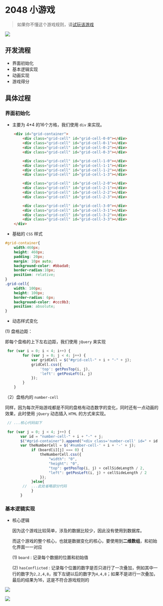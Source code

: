 # 2048 小游戏

> 如果你不懂这个游戏规则，请[试玩该游戏](http://gabrielecirulli.github.io/2048/)

![](http://p7mnxf7o4.bkt.clouddn.com/Selection_099.png)



## 开发流程

- 界面初始化
- 基本逻辑实现
- 动画实现
- 游戏得分



## 具体过程

### 界面初始化

- 主要为 4*4 的16个方格，我们使用 `div` 来实现。

```html
    <div id="grid-container">
        <div class="grid-cell" id="grid-cell-0-0"></div>
        <div class="grid-cell" id="grid-cell-0-1"></div>
        <div class="grid-cell" id="grid-cell-0-2"></div>
        <div class="grid-cell" id="grid-cell-0-3"></div>

        <div class="grid-cell" id="grid-cell-1-0"></div>
        <div class="grid-cell" id="grid-cell-1-1"></div>
        <div class="grid-cell" id="grid-cell-1-2"></div>
        <div class="grid-cell" id="grid-cell-1-3"></div>

        <div class="grid-cell" id="grid-cell-2-0"></div>
        <div class="grid-cell" id="grid-cell-2-1"></div>
        <div class="grid-cell" id="grid-cell-2-2"></div>
        <div class="grid-cell" id="grid-cell-2-3"></div>

        <div class="grid-cell" id="grid-cell-3-0"></div>
        <div class="grid-cell" id="grid-cell-3-1"></div>
        <div class="grid-cell" id="grid-cell-3-2"></div>
        <div class="grid-cell" id="grid-cell-3-3"></div>
    </div>
```

- 基础的 `CSS` 样式

```css
#grid-container{
	width:460px;
	height: 460px;
	padding: 20px;
	margin: 10px auto;
	background-color: #bbada0;
	border-radius:10px;
	position: relative;
}
.grid-cell{
	width: 100px;
	height: 100px;
	border-radius: 6px;
	background-color: #ccc0b3;
	position: absolute;
}

```

- 动态样式变化

(1) 盘格边距：

即每个盘格的上下左右边距，我们使用 `jQuery` 来实现

```js
 for (var i = 0; i < 4; i++) {
        for (var j = 0; j < 4; j++) {
            var gridCell = $("#grid-cell-" + i + "-" + j);
            gridCell.css({
                'top': getPosTop(i, j),
                'left': getPosLeft(i, j)
            });
        }
    }
```

（2）盘格内的  `number-cell` 

同样，因为每次开始游戏都是不同的盘格有动态数字的变化，同时还有一点动画的效果，此时使用 `jQuery`  动态插入 `HTML` 的方式来实现。

```js
 // ...核心代码如下
 
 for (var j = 0; j < 4; j++) {
       var id = "number-cell-" + i + "-" + j;
       $("#grid-container").append("<div class='number-cell' id=" + id + "></div>");
       var theNumberCell = $('#number-cell-' + i + '-' + j);
            if (board[i][j] === 0) {
                theNumberCell.css({
                    "width": "0",
                    "height": "0",
                    "top": getPosTop(i, j) + cellSideLength / 2,
                    "left": getPosLeft(i, j) + cellSideLength / 2
                });
            }else{
        //  ...此处省略部分代码         
            }
       }
```



###   基本逻辑实现

- 核心逻辑

  因为这个游戏比较简单，涉及的数据比较少，因此没有使用到数据库。

  而这个游戏的整个核心，也就是数据变化的核心，要使用到**二维数组**，和初始化界面一一对应

  (1)  `board` :  记录每个数据的位置和初始值

  (2) `hasConflicted`  : 记录每个位置的数字是否只进行了一次叠加，例如其中一行的数字为`2,2,4,8`，按下左键以后的数字为`4,4,8`；如果不是进行一次叠加，最后的结果为16，这是不符合游戏规则的

![](http://p7mnxf7o4.bkt.clouddn.com/Selection_100.png)

![](http://p7mnxf7o4.bkt.clouddn.com/Selection_101.png)